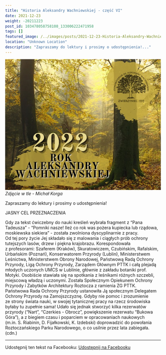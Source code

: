 ```yaml
---
title: "Historia Aleksandry Wachniewskiej - część VI"
date: 2021-12-23
weight: -20211223
post_id: 103478058758108_133006222471958
tags: []
featured_image: /../images/posts/2021-12-23-Historia-Aleksandry-Wachniewskiej---czesc-VI.jpg
location: "Unknown Location"
description: "Zapraszamy do lektury i prosimy o udostępnienia!..."
---
```


![Zdjęcie w tle - Michał Korga](/images/posts/2021-12-23-Historia-Aleksandry-Wachniewskiej---czesc-VI.jpg)
*Zdjęcie w tle - Michał Korga*

Zapraszamy do lektury i prosimy o udostępnienia!

JASNY CEL PRZEZNACZENIA

Gdy za tekst ćwiczebny do nauki kreśleń wybrała fragment z “Pana Tadeusza” - “Pomniki nasze! Ileż co rok was pożera kupiecka lub rządowa, moskiewska siekiera” - została zwolniona dyscyplinarnie z pracy.
     Od tej pory życie Jej składało się z malowania i ciągłych prób ochrony tutejszych lasów, drzew i piękna krajobrazu.
Korespondowała z profesorami: Szaferem (Kraków), Skuratowiczem, Czubińskim, Rafalskim, Urbańskim (Poznań), Konserwatorem Przyrody (Lublin), Ministerstwem Leśnictwa, Ministerstwem Obrony Narodowej, Państwową Radą Ochrony Przyrody, Ligą Ochrony Przyrody, Zarządem Głównym PTTK i całą plejadą młodych uczonych UMCS w Lublinie, głównie z zakładu botaniki prof. Motyki.
Osobiście stawiała się na spotkania z leśnikami różnych szczebli, miejscową władzą i uczonymi.
Została Społecznym Opiekunem Ochrony Przyrody i Zabytków Architektury Roztocza z ramienia ZG PTTK. Państwowa Rada Ochrony Przyrody ustanowiła Ją społecznym Delegatem Ochrony Przyrody na Zamojszczyznę. Gdyby nie pomoc i zrozumienie ze strony świata nauki, w swojej tytanicznej pracy na rzecz środowiska byłaby tu zupełnie sama!
Udało się jednak stworzyć kilka rezerwatów przyrody (“Nart”, “Czerkies - Obrocz”, powiększenie rezerwatu “Bukowa Góra”), a z biegiem czasu i poparciem w opracowaniach naukowych  (m.in. S. Riabinin, D. Fijałkowski, K. Izdebski) doprowadzić do powołania Roztoczańskiego Parku Narodowego, o co usilnie przez lata zabiegała.(cdn.)

---

Udostępnij ten tekst na Facebooku:
[Udostępnij na Facebooku](https://www.facebook.com/sharer/sharer.php?u=https://stowarzyszeniewachniewskiej.pl/posts/Historia-Aleksandry-Wachniewskiej---czesc-VI)

<script type="application/ld+json">
{
  "@context": "https://schema.org",
  "@type": "BlogPosting",
  "headline": "Historia Aleksandry Wachniewskiej - część VI. ",
  "datePublished": "2021-12-23",
  "dateModified": "2021-12-23",
  "author": {
    "@type": "Organization",
    "name": "Stowarzyszenie Wachniewskiej"
  },
  "publisher": {
    "@type": "Organization",
    "name": "Stowarzyszenie im. Aleksandry Wachniewskiej",
    "logo": {
      "@type": "ImageObject",
      "url": "https://stowarzyszeniewachniewskiej.pl/images/logo/logo.svg"
    }
  },
  "mainEntityOfPage": {
    "@type": "WebPage",
    "@id": "https://stowarzyszeniewachniewskiej.pl/posts/Historia-Aleksandry-Wachniewskiej---czesc-VI"
  },
  "image": {
    "@type": "ImageObject",
    "url": "https://stowarzyszeniewachniewskiej.pl/images/posts/2021-12-23-Historia-Aleksandry-Wachniewskiej---czesc-VI.jpg"
  },
  "articleSection": "Dziedzictwo Kulturowe i Zabytki",
  "keywords": "",
  "wordCount": 249,
  "articleBody": "Zapraszamy do lektury i prosimy o udostępnienia!\n\nJASNY CEL PRZEZNACZENIA\n\nGdy za tekst ćwiczebny do nauki kreśleń wybrała fragment z “Pana Tadeusza” - “Pomniki nasze! Ileż co rok was pożera kupiecka lub rządowa, moskiewska siekiera” - została zwolniona dyscyplinarnie z pracy.\n     Od tej pory życie Jej składało się z malowania i ciągłych prób ochrony tutejszych lasów, drzew i piękna krajobrazu. \nKorespondowała z profesorami: Szaferem (Kraków), Skuratowiczem, Czubińskim, Rafalskim, Urbańskim (Poznań), Konserwatorem Przyrody (Lublin), Ministerstwem Leśnictwa, Ministerstwem Obrony Narodowej, Państwową Radą Ochrony Przyrody, Ligą Ochrony Przyrody, Zarządem Głównym PTTK i całą plejadą młodych uczonych UMCS w Lublinie, głównie z zakładu botaniki prof. Motyki.\nOsobiście stawiała się na spotkania z leśnikami różnych szczebli, miejscową władzą i uczonymi.\nZostała Społecznym Opiekunem Ochrony Przyrody i Zabytków Architektury Roztocza z ramienia ZG PTTK. Państwowa Rada Ochrony Przyrody ustanowiła Ją społecznym Delegatem Ochrony Przyrody na Zamojszczyznę. Gdyby nie pomoc i zrozumienie ze strony świata nauki, w swojej tytanicznej pracy na rzecz środowiska byłaby tu zupełnie sama!\nUdało się jednak stworzyć kilka rezerwatów przyrody (“Nart”, “Czerkies - Obrocz”, powiększenie rezerwatu “Bukowa Góra”), a z biegiem czasu i poparciem w opracowaniach naukowych  (m.in. S. Riabinin, D. Fijałkowski, K. Izdebski) doprowadzić do powołania Roztoczańskiego Parku Narodowego, o co usilnie przez lata zabiegała.(cdn.)\n\nWciąż przypominamy o podpisaniu petycji, by uratować dom, w którym mieszkała nasza Patronka: \n[https://www.petycjeonline.com/apelujemy_o_podjcie_natychmiastowych_dziaa_renowacyjnych_domu_aleksandry_wachniewskiej](https://www.petycjeonline.com/apelujemy_o_podjcie_natychmiastowych_dziaa_renowacyjnych_domu_aleksandry_wachniewskiej)\n\nPoprzednie części:\n\nAleksandra Wachniewska, malarka Roztocza:\n[https://www.facebook.com/stoawach/posts/126791469760100](https://www.facebook.com/stoawach/posts/126791469760100)\nDzieciństwo Oli pośród lasów:\n[https://www.facebook.com/stoawach/posts/127410566364857](https://www.facebook.com/stoawach/posts/127410566364857)\nStudia Sztuk Pięknych i kreacje Aleksandry:\n[https://www.facebook.com/stoawach/posts/128044452968135](https://www.facebook.com/stoawach/posts/128044452968135)\nDorobek Malarki:\n[https://www.facebook.com/stoawach/posts/129793726126541](https://www.facebook.com/stoawach/posts/129793726126541)\nOsobowa dojrzałość twórcza:\n[https://www.facebook.com/stoawach/posts/131324862640094](https://www.facebook.com/stoawach/posts/131324862640094)\n\nZdjęcie w tle - Michał Korga.",
  "description": "Odkryj piękno Zwierzyńca i jego zabytki."
}
</script>
<script type="application/ld+json">
{
  "@context": "https://schema.org",
  "@type": "BreadcrumbList",
  "itemListElement": [
    {
      "@type": "ListItem",
      "position": 1,
      "name": "Home",
      "item": "https://stowarzyszeniewachniewskiej.pl"
    },
    {
      "@type": "ListItem",
      "position": 2,
      "name": "posts",
      "item": "https://stowarzyszeniewachniewskiej.pl/posts"
    },
    {
      "@type": "ListItem",
      "position": 3,
      "name": "Historia Aleksandry Wachniewskiej - część VI. ",
      "item": "https://stowarzyszeniewachniewskiej.pl/posts/Historia-Aleksandry-Wachniewskiej---czesc-VI"
    }
  ]
}
</script>
